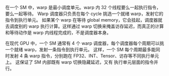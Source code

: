 在一个 SM 中，warp 是最小调度单元。warp 内 32 个线程要么一起执行指令，要么一起等待。
Warp 调度器只负责在每个 cycle 挑选一个就绪 warp，发射它的指令到执行单元。
如果某个 warp 在等待 global memory，它会挂起，调度器就去调度别的 warp 执行计算。这样通过 warp 切换来掩盖访存延迟，而真正的计算和等待动作是 warp 内线程完成的，不是调度器本身。

在现代 GPU 中，一个 SM 通常有 4 个 warp 调度器，每个调度器每个周期可以挑一个就绪 warp，发射一条指令到执行单元。
这样，一个 SM 每个周期最多能同时发射 4 条 warp 指令，分别跑在 FP32、INT、Tensor、访存等不同执行单元上。
这保证了 SM 内部既有 warp 切换隐藏延迟，又有 执行单元层面的指令并行。